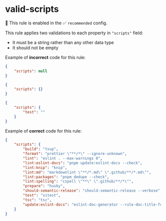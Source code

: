 # valid-scripts

💼 This rule is enabled in the ✅ `recommended` config.

<!-- end auto-generated rule header -->

This rule applies two validations to each property in `"scripts"` field:

-   It must be a string rather than any other data type
-   It should not be empty

Example of **incorrect** code for this rule:

```json
{
	"scripts": null
}
```

```json
{
	"scripts": {}
}
```

```json
{
	"scripts": {
		"test": ""
	}
}
```

Example of **correct** code for this rule:

```json
{
	"scripts": {
		"build": "tsup",
		"format": "prettier \"**/*\" --ignore-unknown",
		"lint": "eslint . --max-warnings 0",
		"lint:eslint-docs": "pnpm update:eslint-docs --check",
		"lint:knip": "knip",
		"lint:md": "markdownlint \"**/*.md\" \".github/**/*.md\"",
		"lint:packages": "pnpm dedupe --check",
		"lint:spelling": "cspell \"**\" \".github/**/*\"",
		"prepare": "husky",
		"should-semantic-release": "should-semantic-release --verbose",
		"test": "vitest",
		"tsc": "tsc",
		"update:eslint-docs": "eslint-doc-generator --rule-doc-title-format name"
	}
}
```
